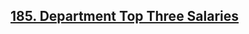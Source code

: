 <h2><a href="https://leetcode.com/problems/department-top-three-salaries/">185. Department Top Three Salaries</a></h2>
